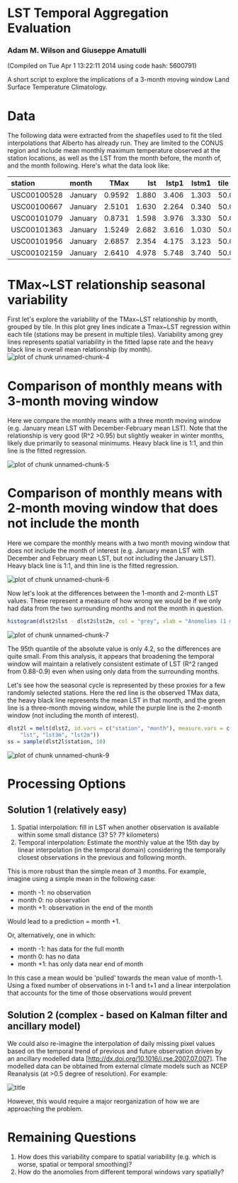 
LST Temporal Aggregation Evaluation
====



### Adam M. Wilson and Giuseppe Amatulli
(Compiled on Tue Apr  1 13:22:11 2014  using code hash: 5600791)

A short script to explore the implications of a 3-month moving window Land Surface Temperature Climatology.




# Data
The following data were extracted from the shapefiles used to fit the tiled interpolations that Alberto has already run. They are limited to the CONUS region and include mean monthly maximum temperature observed at the station locations, as well as the LST from the month before, the month of, and the month following.  Here's what the data look like:

|station      |month    |    TMax|    lst|  lstp1|  lstm1|tile         |
|:------------|:--------|-------:|------:|------:|------:|:------------|
|USC00100528  |January  |  0.9592|  1.880|  3.406|  1.303|50.0_-115.0  |
|USC00100667  |January  |  2.5101|  1.630|  2.264|  0.340|50.0_-115.0  |
|USC00101079  |January  |  0.8731|  1.598|  3.976|  3.330|50.0_-115.0  |
|USC00101363  |January  |  1.5249|  2.682|  3.616|  1.030|50.0_-115.0  |
|USC00101956  |January  |  2.6857|  2.354|  4.175|  3.123|50.0_-115.0  |
|USC00102159  |January  |  2.6410|  4.978|  5.748|  3.740|50.0_-115.0  |



# TMax~LST relationship seasonal variability 

First let's explore the variability of the TMax~LST relationship by month, grouped by tile.  In this plot grey lines indicate a Tmax~LST regression within each tile (stations may be present in multiple tiles). Variability among grey lines represents spatial variability in the fitted lapse rate and the heavy black line is overall mean relationship (by month).
![plot of chunk unnamed-chunk-4](figure/unnamed-chunk-4.png) 



# Comparison of monthly means with 3-month moving window
Here we compare the monthly means with a three month moving window (e.g. January mean LST with December-February mean LST).  Note that the relationship is very good (R^2 >0.95) but slightly weaker in winter months, likely due primarily to seasonal minimums.  Heavy black line is 1:1, and thin line is the fitted regression.

![plot of chunk unnamed-chunk-5](figure/unnamed-chunk-5.png) 


# Comparison of monthly means with 2-month moving window that does not include the month
Here we compare the monthly means with a two month moving window that does not include the month of interest (e.g. January mean LST with December and February mean LST, but not including the January LST).  Heavy black line is 1:1, and thin line is the fitted regression.

![plot of chunk unnamed-chunk-6](figure/unnamed-chunk-6.png) 


Now let's look at the differences between the 1-month and 2-month LST values.  These represent a measure of how wrong we would be if we only had data from the two surrounding months and not the month in question.  


```r
histogram(dlst2$lst - dlst2$lst2m, col = "grey", xlab = "Anomolies (1 month - 2 month means)")
```

![plot of chunk unnamed-chunk-7](figure/unnamed-chunk-7.png) 

The 95th quantile of the absolute value is only 4.2, so the differences are quite small. From this analysis, it appears that broadening the temporal window will maintain a relatively consistent estimate of LST (R^2 ranged from 0.88-0.9) even when using only data from the surrounding months.

Let's see how the seasonal cycle is represented by these proxies for a few randomly selected stations.  Here the red line is the observed TMax data, the heavy black line represents the mean LST in that month, and the green line is a three-month moving window, while the purple line is the 2-month window (not including the month of interest).


```r
dlst2l = melt(dlst2, id.vars = c("station", "month"), measure.vars = c("TMax", 
    "lst", "lst3m", "lst2m"))
ss = sample(dlst2l$station, 10)
```


![plot of chunk unnamed-chunk-9](figure/unnamed-chunk-9.png) 


# Processing Options

## Solution 1 (relatively easy)

1. Spatial interpolation: fill in LST when another observation is available within  some small distance (3? 5? 7? kilometers)
2. Temporal interpolation: Estimate the monthly value at the 15th day by linear interpolation (in the temporal domain) considering the temporally closest observations in the previous and following month.

This is more robust than the simple mean of 3 months.  For example, imagine using a simple mean in the following case:  
* month -1: no observation 
* month  0: no observation                                     
* month +1: observation in the end of the month

Would lead to a prediction = month +1.

Or, alternatively, one in which:
* month -1: has data for the full month
* month 0: has no data
* month +1: has only data near end of month

In this case a mean would be 'pulled' towards the mean value of month-1.  Using a fixed number of observations in t-1 and t+1 and a linear interpolation that accounts for the time of those observations would prevent 

## Solution 2 (complex - based on Kalman filter and ancillary model)

We could also re-imagine the interpolation of daily missing pixel values based on the temporal trend of previous and future observation driven by an ancillary modelled data [http://dx.doi.org/10.1016/j.rse.2007.07.007].  The modelled data can be obtained from external climate models such as NCEP Reanalysis (at >0.5 degree of resolution). For example:

![title](http://i.imgur.com/qZs0KZn.png)

However, this would require a major reorganization of how we are approaching the problem.

#  Remaining Questions  

1. How does this variability compare to spatial variability (e.g. which is worse, spatial or temporal smoothing)?
2. How do the anomolies from different temporal windows vary spatially?  
